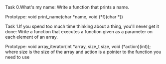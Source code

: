 Task 0.What's my name:
Write a function that prints a name.

Prototype: void print_name(char *name, void (*f)(char *))

Task 1.If you spend too much time thinking about a thing, you'll never get it done:
Write a function that executes a function given as a parameter on each element of an array.

Prototype: void array_iterator(int *array, size_t size, void (*action)(int));
where size is the size of the array
and action is a pointer to the function you need to use
